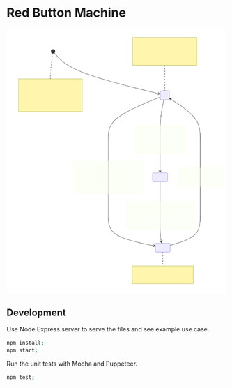 # Red Button Machine

<!--
See notes in red-button-machine.state-diagram.mmd source file for
red-button-machine.state-diagram.svg.
-->

![Generated State Diagram for Red Button Finite State Machine](red-button-machine.state-diagram.svg)

## Development

Use Node Express server to serve the files and see example use case.

```bash
npm install;
npm start;
```

Run the unit tests with Mocha and Puppeteer.

```bash
npm test;
```

